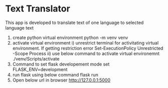 # Text Translator
This app is developed to translate text of one language to selected language text
1. create python virtual environment
   python -m venv venv
2. activate virtual environment
   i) unrestrict terminal for activitating virtual environment. If getting restriction error
        Set-ExecutionPolicy Unrestricted -Scope Process
   ii) use below command to activate virtual environemnt
        ./venv/Scripts/activate  
3. Command to set flask developement mode
   set FLASK_ENV=development
4. run flask using below command
   flask run
5. Open below url in browser
   http://127.0.0.1:5000
